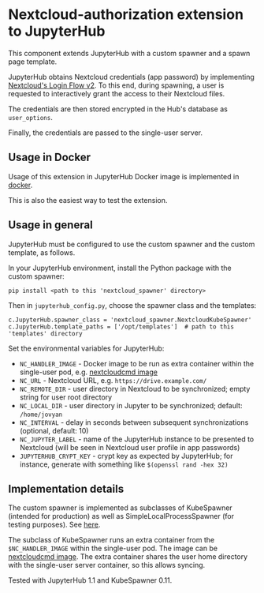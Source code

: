 # Nextcloud-authorization extension to JupyterHub

This component extends JupyterHub with a custom spawner and a spawn page template. 

JupyterHub obtains Nextcloud credentials (app password) by implementing 
[Nextcloud's Login Flow v2](https://docs.nextcloud.com/server/latest/developer_manual/client_apis/LoginFlow/index.html#login-flow-v2).
To this end, during spawning, a user is requested to interactively grant the access to their Nextcloud files. 

The credentials are then stored encrypted in the Hub's database as `user_options`. 

Finally, the credentials are passed to the single-user server.

## Usage in Docker

Usage of this extension in JupyterHub Docker image is implemented in [docker](docker).

This is also the easiest way to test the extension.

## Usage in general

JupyterHub must be configured to use the custom spawner and the custom template, as follows. 

In your JupyterHub environment, install the Python package with the custom spawner:

```
pip install <path to this 'nextcloud_spawner' directory>
```

Then in `jupyterhub_config.py`, choose the spawner class and the templates:

```
c.JupyterHub.spawner_class = 'nextcloud_spawner.NextcloudKubeSpawner'
c.JupyterHub.template_paths = ['/opt/templates']  # path to this 'templates' directory
```

Set the environmental variables for JupyterHub:
- `NC_HANDLER_IMAGE` - Docker image to be run as extra container within
the single-user pod, e.g. [nextcloudcmd image](../../sync) 
- `NC_URL` - Nextcloud URL, e.g. `https://drive.example.com/`
- `NC_REMOTE_DIR` - user directory in Nextcloud to be synchronized; 
empty string for user root directory
- `NC_LOCAL_DIR` - user directory in Jupyter to be synchronized; default: `/home/jovyan`
- `NC_INTERVAL` - delay in seconds between subsequent synchronizations (optional, default: 10)
- `NC_JUPYTER_LABEL` - name of the JupyterHub instance to be presented to Nextcloud
(will be seen in Nextcloud user profile in app passwords) 
- `JUPYTERHUB_CRYPT_KEY` - crypt key as expected by JupyterHub; 
for instance, generate with something like `$(openssl rand -hex 32)`

## Implementation details

The custom spawner is implemented as subclasses of KubeSpawner (intended for production) 
as well as SimpleLocalProcessSpawner (for testing purposes). 
See [here](nextcloud_spawner/nextcloud_spawner/__init__.py).

The subclass of KubeSpawner runs an extra container from the `$NC_HANDLER_IMAGE` within the single-user pod.
The image can be [nextcloudcmd image](../../sync).
The extra container shares the user home directory with the single-user server container,
so this allows syncing.

Tested with JupyterHub 1.1 and KubeSpawner 0.11.
